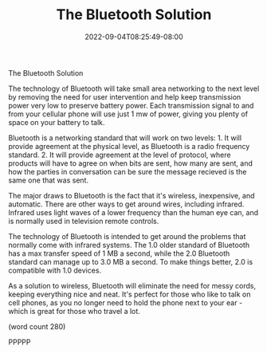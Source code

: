 ﻿---
title: "The Bluetooth Solution"
date: 2022-09-04T08:25:49-08:00
description: "Bluetooth Technology Tips for Web Success"
featured_image: "/images/Bluetooth Technology.jpg"
tags: ["Bluetooth Technology"]
---

The Bluetooth Solution

The technology of Bluetooth will take small area
networking to the next level by removing the need
for user intervention and help keep transmission
power very low to preserve battery power.  Each
transmission signal to and from your cellular 
phone will use just 1 mw of power, giving you 
plenty of space on your battery to talk.

Bluetooth is a networking standard that will
work on two levels:
	1.  It will provide agreement at the
physical level, as Bluetooth is a radio frequency
standard.
	2.  It will provide agreement at the level
of protocol, where products will have to agree
on when bits are sent, how many are sent, and how
the parties in conversation can be sure the message
recieved is the same one that was sent.

The major draws to Bluetooth is the fact that 
it's wireless, inexpensive, and automatic. There
are other ways to get around wires, including
infrared.  Infrared uses light waves of a lower
frequency than the human eye can, and is normally
used in television remote controls.

The technology of Bluetooth is intended to get
around the problems that normally come with
infrared systems.  The 1.0 older standard of
Bluetooth has a max transfer speed of 1 MB a
second, while the 2.0 Bluetooth standard can
manage up to 3.0 MB a second.  To make things
better, 2.0 is compatible with 1.0 devices.

As a solution to wireless, Bluetooth will 
eliminate the need for messy cords, keeping 
everything nice and neat.  It's perfect for those
who like to talk on cell phones, as you no
longer need to hold the phone next to your
ear - which is great for those who travel a 
lot.

(word count 280)

PPPPP
